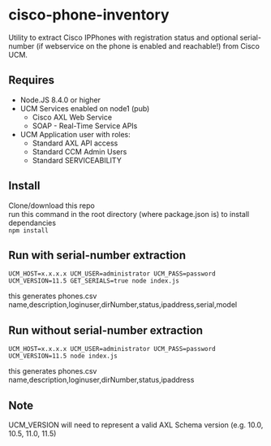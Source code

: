 # cisco-phone-inventory

Utility to extract Cisco IPPhones with registration status and optional serial-number (if webservice on the phone is enabled and reachable!) from Cisco UCM.

## Requires
- Node.JS 8.4.0 or higher  
- UCM Services enabled on node1 (pub)
  - Cisco AXL Web Service
  - SOAP - Real-Time Service APIs
- UCM Application user with roles:
  - Standard AXL API access
  - Standard CCM Admin Users
  - Standard SERVICEABILITY

## Install
Clone/download this repo  
run this command in the root directory (where package.json is) to install dependancies  
`npm install`

## Run with serial-number extraction
`UCM_HOST=x.x.x.x UCM_USER=administrator UCM_PASS=password UCM_VERSION=11.5 GET_SERIALS=true node index.js`  

this generates phones.csv  
name,description,loginuser,dirNumber,status,ipaddress,serial,model

## Run without serial-number extraction
`UCM_HOST=x.x.x.x UCM_USER=administrator UCM_PASS=password UCM_VERSION=11.5 node index.js`  

this generates phones.csv  
name,description,loginuser,dirNumber,status,ipaddress

## Note
UCM_VERSION will need to represent a valid AXL Schema version (e.g. 10.0, 10.5, 11.0, 11.5)
